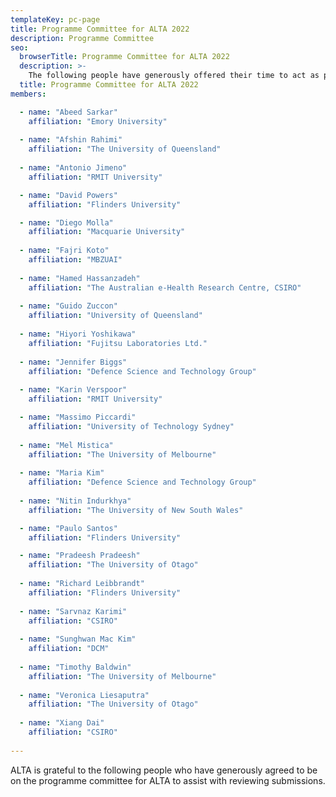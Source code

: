```yaml
---
templateKey: pc-page
title: Programme Committee for ALTA 2022
description: Programme Committee
seo:
  browserTitle: Programme Committee for ALTA 2022
  description: >-
    The following people have generously offered their time to act as programme committee members for ALTA
  title: Programme Committee for ALTA 2022
members:

  - name: "Abeed Sarkar"
    affiliation: "Emory University"
    
  - name: "Afshin Rahimi"
    affiliation: "The University of Queensland"
    
  - name: "Antonio Jimeno"
    affiliation: "RMIT University"

  - name: "David Powers"
    affiliation: "Flinders University"

  - name: "Diego Molla"
    affiliation: "Macquarie University"
  
  - name: "Fajri Koto"
    affiliation: "MBZUAI"
  
  - name: "Hamed Hassanzadeh"
    affiliation: "The Australian e-Health Research Centre, CSIRO"
  
  - name: "Guido Zuccon"
    affiliation: "University of Queensland"
    
  - name: "Hiyori Yoshikawa"
    affiliation: "Fujitsu Laboratories Ltd."
    
  - name: "Jennifer Biggs"
    affiliation: "Defence Science and Technology Group"
    
  - name: "Karin Verspoor"
    affiliation: "RMIT University"

  - name: "Massimo Piccardi"
    affiliation: "University of Technology Sydney"
    
  - name: "Mel Mistica"
    affiliation: "The University of Melbourne"
    
  - name: "Maria Kim"
    affiliation: "Defence Science and Technology Group"
      
  - name: "Nitin Indurkhya"
    affiliation: "The University of New South Wales"

  - name: "Paulo Santos"
    affiliation: "Flinders University"

  - name: "Pradeesh Pradeesh"
    affiliation: "The University of Otago"
    
  - name: "Richard Leibbrandt"
    affiliation: "Flinders University"
    
  - name: "Sarvnaz Karimi"
    affiliation: "CSIRO"
    
  - name: "Sunghwan Mac Kim"
    affiliation: "DCM"
    
  - name: "Timothy Baldwin"
    affiliation: "The University of Melbourne"
    
  - name: "Veronica Liesaputra"
    affiliation: "The University of Otago"
  
  - name: "Xiang Dai"
    affiliation: "CSIRO"
 
---
```


ALTA is grateful to the following people who have generously agreed to be on the programme committee for ALTA to assist with reviewing submissions.
